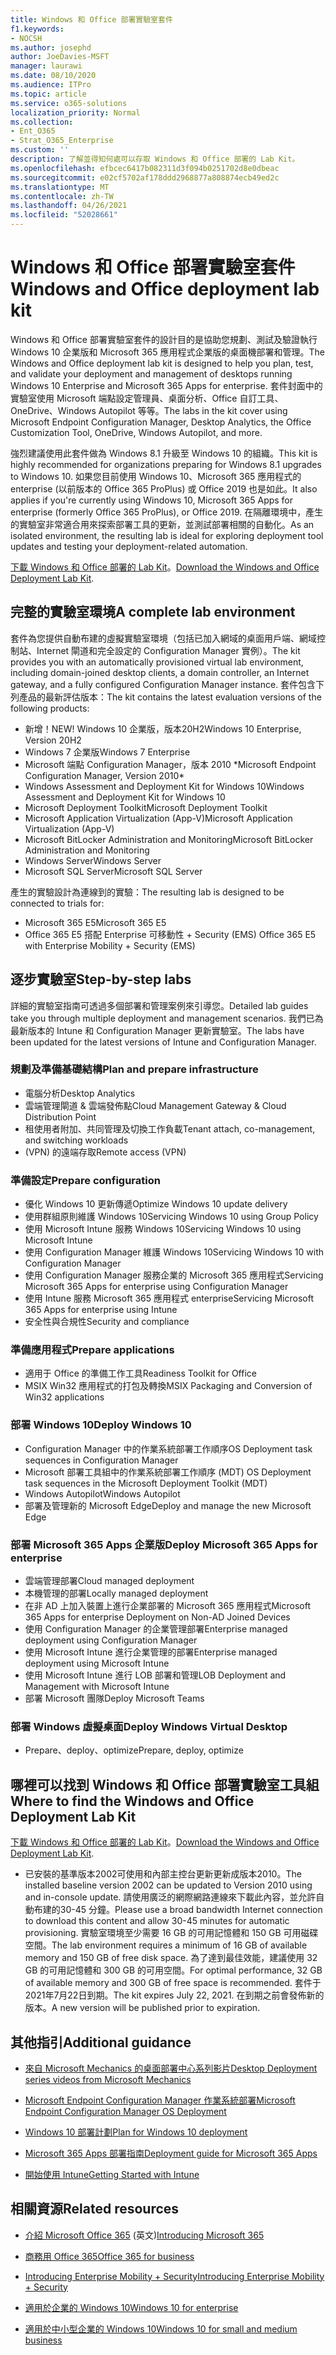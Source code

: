 ```yaml
---
title: Windows 和 Office 部署實驗室套件
f1.keywords:
- NOCSH
ms.author: josephd
author: JoeDavies-MSFT
manager: laurawi
ms.date: 08/10/2020
ms.audience: ITPro
ms.topic: article
ms.service: o365-solutions
localization_priority: Normal
ms.collection:
- Ent_O365
- Strat_O365_Enterprise
ms.custom: ''
description: 了解並得知何處可以存取 Windows 和 Office 部署的 Lab Kit。
ms.openlocfilehash: efbcec6417b082311d3f094b0251702d8e0dbeac
ms.sourcegitcommit: e02cf5702af178ddd2968877a808874ecb49ed2c
ms.translationtype: MT
ms.contentlocale: zh-TW
ms.lasthandoff: 04/26/2021
ms.locfileid: "52028661"
---
```

# <a name="windows-and-office-deployment-lab-kit"></a><span data-ttu-id="d92cb-103">Windows 和 Office 部署實驗室套件</span><span class="sxs-lookup"><span data-stu-id="d92cb-103">Windows and Office deployment lab kit</span></span>

<span data-ttu-id="d92cb-104">Windows 和 Office 部署實驗室套件的設計目的是協助您規劃、測試及驗證執行 Windows 10 企業版和 Microsoft 365 應用程式企業版的桌面機部署和管理。</span><span class="sxs-lookup"><span data-stu-id="d92cb-104">The Windows and Office deployment lab kit is designed to help you plan, test, and validate your deployment and management of desktops running Windows 10 Enterprise and Microsoft 365 Apps for enterprise.</span></span> <span data-ttu-id="d92cb-105">套件封面中的實驗室使用 Microsoft 端點設定管理員、桌面分析、Office 自訂工具、OneDrive、Windows Autopilot 等等。</span><span class="sxs-lookup"><span data-stu-id="d92cb-105">The labs in the kit cover using Microsoft Endpoint Configuration Manager, Desktop Analytics, the Office Customization Tool, OneDrive, Windows Autopilot, and more.</span></span>

<span data-ttu-id="d92cb-106">強烈建議使用此套件做為 Windows 8.1 升級至 Windows 10 的組織。</span><span class="sxs-lookup"><span data-stu-id="d92cb-106">This kit is highly recommended for organizations preparing for Windows 8.1 upgrades to Windows 10.</span></span> <span data-ttu-id="d92cb-107">如果您目前使用 Windows 10、Microsoft 365 應用程式的 enterprise (以前版本的 Office 365 ProPlus) 或 Office 2019 也是如此。</span><span class="sxs-lookup"><span data-stu-id="d92cb-107">It also applies if you're currently using Windows 10, Microsoft 365 Apps for enterprise (formerly Office 365 ProPlus), or Office 2019.</span></span> <span data-ttu-id="d92cb-108">在隔離環境中，產生的實驗室非常適合用來探索部署工具的更新，並測試部署相關的自動化。</span><span class="sxs-lookup"><span data-stu-id="d92cb-108">As an isolated environment, the resulting lab is ideal for exploring deployment tool updates and testing your deployment-related automation.</span></span>

<span data-ttu-id="d92cb-109">[下載 Windows 和 Office 部署的 Lab Kit](https://www.microsoft.com/evalcenter/evaluate-lab-kit)。</span><span class="sxs-lookup"><span data-stu-id="d92cb-109">[Download the Windows and Office Deployment Lab Kit](https://www.microsoft.com/evalcenter/evaluate-lab-kit).</span></span>

## <a name="a-complete-lab-environment"></a><span data-ttu-id="d92cb-110">完整的實驗室環境</span><span class="sxs-lookup"><span data-stu-id="d92cb-110">A complete lab environment</span></span>

<span data-ttu-id="d92cb-111">套件為您提供自動布建的虛擬實驗室環境（包括已加入網域的桌面用戶端、網域控制站、Internet 閘道和完全設定的 Configuration Manager 實例）。</span><span class="sxs-lookup"><span data-stu-id="d92cb-111">The kit provides you with an automatically provisioned virtual lab environment, including domain-joined desktop clients, a domain controller, an Internet gateway, and a fully configured Configuration Manager instance.</span></span> <span data-ttu-id="d92cb-112">套件包含下列產品的最新評估版本：</span><span class="sxs-lookup"><span data-stu-id="d92cb-112">The kit contains the latest evaluation versions of the following products:</span></span>

  - <span data-ttu-id="d92cb-113">新增！</span><span class="sxs-lookup"><span data-stu-id="d92cb-113">NEW!</span></span> <span data-ttu-id="d92cb-114">Windows 10 企業版，版本20H2</span><span class="sxs-lookup"><span data-stu-id="d92cb-114">Windows 10 Enterprise, Version 20H2</span></span>
  - <span data-ttu-id="d92cb-115">Windows 7 企業版</span><span class="sxs-lookup"><span data-stu-id="d92cb-115">Windows 7 Enterprise</span></span>
  - <span data-ttu-id="d92cb-116">Microsoft 端點 Configuration Manager，版本 2010 \*</span><span class="sxs-lookup"><span data-stu-id="d92cb-116">Microsoft Endpoint Configuration Manager, Version 2010\*</span></span>
  - <span data-ttu-id="d92cb-117">Windows Assessment and Deployment Kit for Windows 10</span><span class="sxs-lookup"><span data-stu-id="d92cb-117">Windows Assessment and Deployment Kit for Windows 10</span></span>
  - <span data-ttu-id="d92cb-118">Microsoft Deployment Toolkit</span><span class="sxs-lookup"><span data-stu-id="d92cb-118">Microsoft Deployment Toolkit</span></span>
  - <span data-ttu-id="d92cb-119">Microsoft Application Virtualization (App-V)</span><span class="sxs-lookup"><span data-stu-id="d92cb-119">Microsoft Application Virtualization (App-V)</span></span>
  - <span data-ttu-id="d92cb-120">Microsoft BitLocker Administration and Monitoring</span><span class="sxs-lookup"><span data-stu-id="d92cb-120">Microsoft BitLocker Administration and Monitoring</span></span> 
  - <span data-ttu-id="d92cb-121">Windows Server</span><span class="sxs-lookup"><span data-stu-id="d92cb-121">Windows Server</span></span> 
  - <span data-ttu-id="d92cb-122">Microsoft SQL Server</span><span class="sxs-lookup"><span data-stu-id="d92cb-122">Microsoft SQL Server</span></span> 

<span data-ttu-id="d92cb-123">產生的實驗設計為連線到的實驗：</span><span class="sxs-lookup"><span data-stu-id="d92cb-123">The resulting lab is designed to be connected to trials for:</span></span> 

  - <span data-ttu-id="d92cb-124">Microsoft 365 E5</span><span class="sxs-lookup"><span data-stu-id="d92cb-124">Microsoft 365 E5</span></span>
  - <span data-ttu-id="d92cb-125">Office 365 E5 搭配 Enterprise 可移動性 + Security (EMS) </span><span class="sxs-lookup"><span data-stu-id="d92cb-125">Office 365 E5 with Enterprise Mobility + Security (EMS)</span></span>

## <a name="step-by-step-labs"></a><span data-ttu-id="d92cb-126">逐步實驗室</span><span class="sxs-lookup"><span data-stu-id="d92cb-126">Step-by-step labs</span></span>

<span data-ttu-id="d92cb-127">詳細的實驗室指南可透過多個部署和管理案例來引導您。</span><span class="sxs-lookup"><span data-stu-id="d92cb-127">Detailed lab guides take you through multiple deployment and management scenarios.</span></span> <span data-ttu-id="d92cb-128">我們已為最新版本的 Intune 和 Configuration Manager 更新實驗室。</span><span class="sxs-lookup"><span data-stu-id="d92cb-128">The labs have been updated for the latest versions of Intune and Configuration Manager.</span></span> 

### <a name="plan-and-prepare-infrastructure"></a><span data-ttu-id="d92cb-129">規劃及準備基礎結構</span><span class="sxs-lookup"><span data-stu-id="d92cb-129">Plan and prepare infrastructure</span></span> 
- <span data-ttu-id="d92cb-130">電腦分析</span><span class="sxs-lookup"><span data-stu-id="d92cb-130">Desktop Analytics</span></span> 
- <span data-ttu-id="d92cb-131">雲端管理閘道 & 雲端發佈點</span><span class="sxs-lookup"><span data-stu-id="d92cb-131">Cloud Management Gateway & Cloud Distribution Point</span></span> 
- <span data-ttu-id="d92cb-132">租使用者附加、共同管理及切換工作負載</span><span class="sxs-lookup"><span data-stu-id="d92cb-132">Tenant attach, co-management, and switching workloads</span></span> 
- <span data-ttu-id="d92cb-133"> (VPN) 的遠端存取</span><span class="sxs-lookup"><span data-stu-id="d92cb-133">Remote access (VPN)</span></span> 

### <a name="prepare-configuration"></a><span data-ttu-id="d92cb-134">準備設定</span><span class="sxs-lookup"><span data-stu-id="d92cb-134">Prepare configuration</span></span>   

- <span data-ttu-id="d92cb-135">優化 Windows 10 更新傳遞</span><span class="sxs-lookup"><span data-stu-id="d92cb-135">Optimize Windows 10 update delivery</span></span>   
- <span data-ttu-id="d92cb-136">使用群組原則維護 Windows 10</span><span class="sxs-lookup"><span data-stu-id="d92cb-136">Servicing Windows 10 using Group Policy</span></span>
- <span data-ttu-id="d92cb-137">使用 Microsoft Intune 服務 Windows 10</span><span class="sxs-lookup"><span data-stu-id="d92cb-137">Servicing Windows 10 using Microsoft Intune</span></span>   
- <span data-ttu-id="d92cb-138">使用 Configuration Manager 維護 Windows 10</span><span class="sxs-lookup"><span data-stu-id="d92cb-138">Servicing Windows 10 with Configuration Manager</span></span>   
- <span data-ttu-id="d92cb-139">使用 Configuration Manager 服務企業的 Microsoft 365 應用程式</span><span class="sxs-lookup"><span data-stu-id="d92cb-139">Servicing Microsoft 365 Apps for enterprise using Configuration Manager</span></span>   
- <span data-ttu-id="d92cb-140">使用 Intune 服務 Microsoft 365 應用程式 enterprise</span><span class="sxs-lookup"><span data-stu-id="d92cb-140">Servicing Microsoft 365 Apps for enterprise using Intune</span></span>  
- <span data-ttu-id="d92cb-141">安全性與合規性</span><span class="sxs-lookup"><span data-stu-id="d92cb-141">Security and compliance</span></span>   

### <a name="prepare-applications"></a><span data-ttu-id="d92cb-142">準備應用程式</span><span class="sxs-lookup"><span data-stu-id="d92cb-142">Prepare applications</span></span>    

- <span data-ttu-id="d92cb-143">適用于 Office 的準備工作工具</span><span class="sxs-lookup"><span data-stu-id="d92cb-143">Readiness Toolkit for Office</span></span>  
- <span data-ttu-id="d92cb-144">MSIX Win32 應用程式的打包及轉換</span><span class="sxs-lookup"><span data-stu-id="d92cb-144">MSIX Packaging and Conversion of Win32 applications</span></span>   

### <a name="deploy-windows-10"></a><span data-ttu-id="d92cb-145">部署 Windows 10</span><span class="sxs-lookup"><span data-stu-id="d92cb-145">Deploy Windows 10</span></span>   

- <span data-ttu-id="d92cb-146">Configuration Manager 中的作業系統部署工作順序</span><span class="sxs-lookup"><span data-stu-id="d92cb-146">OS Deployment task sequences in Configuration Manager</span></span>
- <span data-ttu-id="d92cb-147">Microsoft 部署工具組中的作業系統部署工作順序 (MDT) </span><span class="sxs-lookup"><span data-stu-id="d92cb-147">OS Deployment task sequences in the Microsoft Deployment Toolkit (MDT)</span></span>
- <span data-ttu-id="d92cb-148">Windows Autopilot</span><span class="sxs-lookup"><span data-stu-id="d92cb-148">Windows Autopilot</span></span>
- <span data-ttu-id="d92cb-149">部署及管理新的 Microsoft Edge</span><span class="sxs-lookup"><span data-stu-id="d92cb-149">Deploy and manage the new Microsoft Edge</span></span>  

### <a name="deploy-microsoft-365-apps-for-enterprise"></a><span data-ttu-id="d92cb-150">部署 Microsoft 365 Apps 企業版</span><span class="sxs-lookup"><span data-stu-id="d92cb-150">Deploy Microsoft 365 Apps for enterprise</span></span>    

- <span data-ttu-id="d92cb-151">雲端管理部署</span><span class="sxs-lookup"><span data-stu-id="d92cb-151">Cloud managed deployment</span></span>  
- <span data-ttu-id="d92cb-152">本機管理的部署</span><span class="sxs-lookup"><span data-stu-id="d92cb-152">Locally managed deployment</span></span>    
- <span data-ttu-id="d92cb-153">在非 AD 上加入裝置上進行企業部署的 Microsoft 365 應用程式</span><span class="sxs-lookup"><span data-stu-id="d92cb-153">Microsoft 365 Apps for enterprise Deployment on Non-AD Joined Devices</span></span> 
- <span data-ttu-id="d92cb-154">使用 Configuration Manager 的企業管理部署</span><span class="sxs-lookup"><span data-stu-id="d92cb-154">Enterprise managed deployment using Configuration Manager</span></span>
- <span data-ttu-id="d92cb-155">使用 Microsoft Intune 進行企業管理的部署</span><span class="sxs-lookup"><span data-stu-id="d92cb-155">Enterprise managed deployment using Microsoft Intune</span></span>  
- <span data-ttu-id="d92cb-156">使用 Microsoft Intune 進行 LOB 部署和管理</span><span class="sxs-lookup"><span data-stu-id="d92cb-156">LOB Deployment and Management with Microsoft Intune</span></span>
- <span data-ttu-id="d92cb-157">部署 Microsoft 團隊</span><span class="sxs-lookup"><span data-stu-id="d92cb-157">Deploy Microsoft Teams</span></span>

### <a name="deploy-windows-virtual-desktop"></a><span data-ttu-id="d92cb-158">部署 Windows 虛擬桌面</span><span class="sxs-lookup"><span data-stu-id="d92cb-158">Deploy Windows Virtual Desktop</span></span>  

- <span data-ttu-id="d92cb-159">Prepare、deploy、optimize</span><span class="sxs-lookup"><span data-stu-id="d92cb-159">Prepare, deploy, optimize</span></span>
 
## <a name="where-to-find-the-windows-and-office-deployment-lab-kit"></a><span data-ttu-id="d92cb-160">哪裡可以找到 Windows 和 Office 部署實驗室工具組</span><span class="sxs-lookup"><span data-stu-id="d92cb-160">Where to find the Windows and Office Deployment Lab Kit</span></span>

<span data-ttu-id="d92cb-161">[下載 Windows 和 Office 部署的 Lab Kit](https://www.microsoft.com/evalcenter/evaluate-lab-kit)。</span><span class="sxs-lookup"><span data-stu-id="d92cb-161">[Download the Windows and Office Deployment Lab Kit](https://www.microsoft.com/evalcenter/evaluate-lab-kit).</span></span>

* <span data-ttu-id="d92cb-162">已安裝的基準版本2002可使用和內部主控台更新更新成版本2010。</span><span class="sxs-lookup"><span data-stu-id="d92cb-162">The installed baseline version 2002 can be updated to Version 2010 using and in-console update.</span></span> <span data-ttu-id="d92cb-163">請使用廣泛的網際網路連線來下載此內容，並允許自動布建的30-45 分鐘。</span><span class="sxs-lookup"><span data-stu-id="d92cb-163">Please use a broad bandwidth Internet connection to download this content and allow 30-45 minutes for automatic provisioning.</span></span> <span data-ttu-id="d92cb-164">實驗室環境至少需要 16 GB 的可用記憶體和 150 GB 可用磁碟空間。</span><span class="sxs-lookup"><span data-stu-id="d92cb-164">The lab environment requires a minimum of 16 GB of available memory and 150 GB of free disk space.</span></span> <span data-ttu-id="d92cb-165">為了達到最佳效能，建議使用 32 GB 的可用記憶體和 300 GB 的可用空間。</span><span class="sxs-lookup"><span data-stu-id="d92cb-165">For optimal performance, 32 GB of available memory and 300 GB of free space is recommended.</span></span> <span data-ttu-id="d92cb-166">套件于2021年7月22日到期。</span><span class="sxs-lookup"><span data-stu-id="d92cb-166">The kit expires July 22, 2021.</span></span> <span data-ttu-id="d92cb-167">在到期之前會發佈新的版本。</span><span class="sxs-lookup"><span data-stu-id="d92cb-167">A new version will be published prior to expiration.</span></span>

## <a name="additional-guidance"></a><span data-ttu-id="d92cb-168">其他指引</span><span class="sxs-lookup"><span data-stu-id="d92cb-168">Additional guidance</span></span>

  - [<span data-ttu-id="d92cb-169">來自 Microsoft Mechanics 的桌面部署中心系列影片</span><span class="sxs-lookup"><span data-stu-id="d92cb-169">Desktop Deployment series videos from Microsoft Mechanics</span></span>](https://www.aka.ms/watchhowtoshift)

  - [<span data-ttu-id="d92cb-170">Microsoft Endpoint Configuration Manager 作業系統部署</span><span class="sxs-lookup"><span data-stu-id="d92cb-170">Microsoft Endpoint Configuration Manager OS Deployment</span></span>](/mem/configmgr/osd/understand/introduction-to-operating-system-deployment)

  - [<span data-ttu-id="d92cb-171">Windows 10 部署計劃</span><span class="sxs-lookup"><span data-stu-id="d92cb-171">Plan for Windows 10 deployment</span></span>](/windows/deployment/planning/index)

  - [<span data-ttu-id="d92cb-172">Microsoft 365 Apps 部署指南</span><span class="sxs-lookup"><span data-stu-id="d92cb-172">Deployment guide for Microsoft 365 Apps</span></span>](/deployoffice/deployment-guide-microsoft-365-apps)

  - [<span data-ttu-id="d92cb-173">開始使用 Intune</span><span class="sxs-lookup"><span data-stu-id="d92cb-173">Getting Started with Intune</span></span>](/intune/get-started-evaluation)

## <a name="related-resources"></a><span data-ttu-id="d92cb-174">相關資源</span><span class="sxs-lookup"><span data-stu-id="d92cb-174">Related resources</span></span>

  - <span data-ttu-id="d92cb-175">[介紹 Microsoft Office 365](https://www.microsoft.com/microsoft-365/default.aspx) (英文)</span><span class="sxs-lookup"><span data-stu-id="d92cb-175">[Introducing Microsoft 365](https://www.microsoft.com/microsoft-365/default.aspx)</span></span>

  - [<span data-ttu-id="d92cb-176">商務用 Office 365</span><span class="sxs-lookup"><span data-stu-id="d92cb-176">Office 365 for business</span></span>](https://products.office.com/business/office)

  - [<span data-ttu-id="d92cb-177">Introducing Enterprise Mobility + Security</span><span class="sxs-lookup"><span data-stu-id="d92cb-177">Introducing Enterprise Mobility + Security</span></span>](https://www.microsoft.com/cloud-platform/enterprise-mobility-security)

  - [<span data-ttu-id="d92cb-178">適用於企業的 Windows 10</span><span class="sxs-lookup"><span data-stu-id="d92cb-178">Windows 10 for enterprise</span></span>](https://www.microsoft.com/WindowsForBusiness/windows-for-enterprise)

  - [<span data-ttu-id="d92cb-179">適用於中小型企業的 Windows 10</span><span class="sxs-lookup"><span data-stu-id="d92cb-179">Windows 10 for small and medium business</span></span>](https://www.microsoft.com/WindowsForBusiness/windows-for-small-business)
